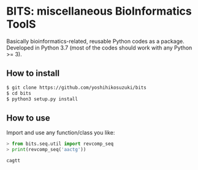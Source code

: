 # BITS: miscellaneous BioInformatics ToolS

Basically bioinformatics-related, reusable Python codes as a package. Developed in Python 3.7 (most of the codes should work with any Python >= 3).

## How to install

```bash
$ git clone https://github.com/yoshihikosuzuki/bits
$ cd bits
$ python3 setup.py install
```

## How to use

Import and use any function/class you like:

```python
> from bits.seq.util import revcomp_seq
> print(revcomp_seq('aactg'))
```

```text
cagtt
```
